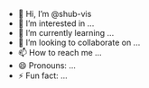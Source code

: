 - 👋 Hi, I’m @shub-vis
- 👀 I’m interested in ...
- 🌱 I’m currently learning ...
- 💞️ I’m looking to collaborate on ...
- 📫 How to reach me ...
- 😄 Pronouns: ...
- ⚡ Fun fact: ...

<!---
shub-vis/shub-vis is a ✨ special ✨ repository because its `README.md` (this file) appears on your GitHub profile.
You can click the Preview link to take a look at your changes.
--->
